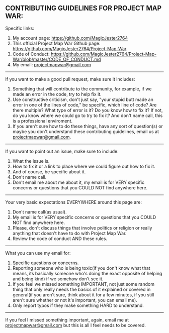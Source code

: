 CONTRIBUTING GUIDELINES FOR PROJECT MAP WAR:
--------------------------------------------
Specific links:

1. My account page: https://github.com/MagicJester2764
2. This official Project Map War Github page: https://github.com/MagicJester2764/Project-Map-War
3. Code of Conduct: https://github.com/MagicJester2764/Project-Map-War/blob/master/CODE_OF_CONDUCT.md
4. My email: projectmapwar@gmail.com
--------------------------------------------
If you want to make a good pull request, make sure it includes:

1. Something that will contribute to the community, for example, if we made an error in the code, try to help fix it.
2. Use constructive criticism, don't just say, "your stupid butt made an error in one of the lines of code," be specific, which line of code? Are there multiple? What type of error is it? Do you know how to fix it? If not, do you know where we could go to try to fix it? And don't name call, this is a professional enviroment.
3. If you aren't sure how to do these things, have any sort of question(s) or maybe you don't understand these contributing guidelines, email us at projectmapwar@gmail.com.
--------------------------------------------
If you want to point out an issue, make sure to include:

1. What the issue is.
2. How to fix it or a link to place where we could figure out how to fix it.
3. And of course, be specific about it.
4. Don't name call.
5. Don't email me about me about it, my email is for VERY specific concerns or questions that you COULD NOT find anywhere here.
--------------------------------------------
Your very basic expectations EVERYWHERE around this page are:

1. Don't name call(as usual).
2. My email is for VERY specific concerns or questions that you COULD NOT find anywhere here.
3. Please, don't discuss things that involve politics or religion or really anything that doesn't have to do with Project Map War.
4. Review the code of conduct AND these rules.
--------------------------------------------
What you can use my email for:

1. Specific questions or concerns.
2. Reporting someone who is being toxic(if you don't know what that means, its basically someone who's doing the exact opposite of helping and being kind) if we somehow don't see it.
3. If you feel we missed something IMPORTANT, not just some random thing that only really needs the basics of it explained or covered in general(if you aren't sure, think about it for a few minutes, if you still aren't sure whether or not it's important, you can email me).
4. Only report typos if they make something HARD to understand.
--------------------------------------------
If you feel I missed something important, again, email me at projectmapwar@gmail.com but this is all I feel needs to be covered.
